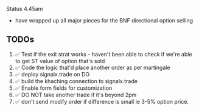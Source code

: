 Status 4.45am

- have wrapped up all major pieces for the BNF directional option selling


## TODOs
  1. ✅ Test if the exit strat works - haven't been able to check if we're able to get ST value of option that's sold
  2. ✅ Code the logic that'd place another order as per martingale
  3. ✅ deploy signalx.trade on DO
  4. ✅ build the khaching connection to signalx.trade
  6. ✅ Enable form fields for customization
  5. ✅ DO NOT take another trade if it's beyond 2pm
  7. ✅ don't send modify order if difference is small ie 3-5% option price.